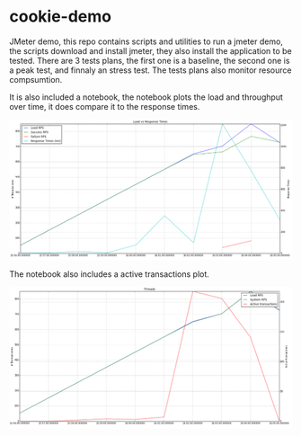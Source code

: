 # cookie-demo

JMeter demo, this repo contains scripts and utilities to run a jmeter demo, the scripts download and install jmeter, they also
install the application to be tested. There are 3 tests plans, the first one is a baseline, the second one is a peak test, and
finnaly an stress test. The tests plans also monitor resource compsumtion.

It is also included a notebook, the notebook plots the load and throughput over time, it does compare it to the response times.

![alt tag](https://github.com/SebastianCerquera/cookie-demo/blob/master/results/peak-load-times.png)

The notebook also includes a active transactions plot.

![alt tag](https://github.com/SebastianCerquera/cookie-demo/blob/master/results/peak-active-transactions.png)
